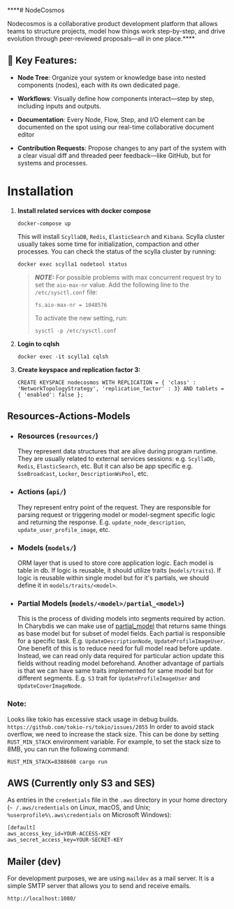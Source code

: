 ****# NodeCosmos

Nodecosmos is a collaborative product development platform that allows teams to structure projects,
model how things work step-by-step, and drive evolution through peer-reviewed proposals—all in one place.****

## 🔧 Key Features:

* **Node Tree**: Organize your system or knowledge base into nested components (nodes), each with its own dedicated
  page.

* **Workflows**: Visually define how components interact—step by step, including inputs and outputs.

* **Documentation**: Every Node, Flow, Step, and I/O element can be documented on the spot using our real-time
  collaborative document editor

* **Contribution Requests**: Propose changes to any part of the system with a clear visual diff and threaded peer
  feedback—like GitHub, but for systems and processes.

# Installation

1) **Install related services with docker compose**
   ```shell
   docker-compose up
   ``` 
   This will install `ScyllaDB`, `Redis`, `ElasticSearch` and `Kibana`.
   Scylla cluster usually takes some time for initialization, compaction and other processes.
   You can check the status of the scylla cluster by running:
   ```shell
   docker exec scylla1 nodetool status
   ```
   > **_NOTE:_** For possible problems with max concurrent request try to set the `aio-max-nr`
   value. Add the following line to the `/etc/sysctl.conf` file:
   > ```shell
   > fs.aio-max-nr = 1048576
   > ```
   >To
   > activate the new setting, run:
   > ```shell
   > sysctl -p /etc/sysctl.conf
   > ```

2) **Login to cqlsh**
   ```shell
   docker exec -it scylla1 cqlsh
   ```
3) **Create keyspace and replication factor 3:**
    ```cassandraql
    CREATE KEYSPACE nodecosmos WITH REPLICATION = { 'class' : 'NetworkTopologyStrategy', 'replication_factor' : 3} AND tablets = { 'enabled': false };
    ```

## Resources-Actions-Models

* ### Resources (`resources/`)
  They represent data structures that are alive during program runtime. They are usually related to
  external services
  sessions: e.g. `ScyllaDb`, `Redis`, `ElasticSearch`, etc. But it can also be app specific e.g.
  `SseBroadcast`, `Locker`, `DescriptionWsPool`, etc.
* ### Actions (`api/`)
  They represent entry point of the request. They are responsible for parsing request or triggering
  model or
  model-segment specific logic and returning the response.
  E.g. `update_node_description`, `update_user_profile_image`,
  etc.
* ### Models (`models/`)
  ORM layer that is used to store core application logic. Each model is table in db. If logic is
  reusable, it should
  utilize traits (`models/traits`). If logic is reusable within single model but for it's partials,
  we should
  define it in `models/traits/<model>`.
* ### Partial Models (`models/<model>/partial_<model>`)
  This is the process of dividing models into segments required by action. In Charybdis we can make
  use of [partial_model](https://github.com/nodecosmos/charybdis?tab=readme-ov-file#partial-model) that returns same
  things as base model but for subset of model fields. Each partial is responsible for a specific task. E.g.
  `UpdateDescriptionNode`, `UpdateProfileImageUser`. One
  benefit of this is to reduce need for full model read before update. Instead, we can read only data required for
  particular action
  update this fields without reading model beforehand. Another advantage of partials is that we can have same traits
  implemented for same model but for different segments. E.g. `S3` trait for `UpdateProfileImageUser` and
  `UpdateCoverImageNode`.

### Note:

Looks like tokio has excessive stack usage in debug
builds. `https://github.com/tokio-rs/tokio/issues/2055` In order to avoid stack overflow, we need to
increase the stack size. This can be done by setting `RUST_MIN_STACK` environment variable. For
example, to set the stack size to 8MB, you can run the following command:

```shell
RUST_MIN_STACK=8388608 cargo run
```

## AWS (Currently only S3 and SES)

As entries in the `credentials` file in the `.aws` directory in your home directory (`~
/.aws/credentials`
on Linux, macOS, and Unix; `%userprofile%\.aws\credentials` on Microsoft Windows):

```
[default]
aws_access_key_id=YOUR-ACCESS-KEY
aws_secret_access_key=YOUR-SECRET-KEY
```

## Mailer (dev)

For development purposes, we are using `maildev` as a mail server. It is a simple SMTP server that
allows you to send and receive emails.

`http://localhost:1080/`
